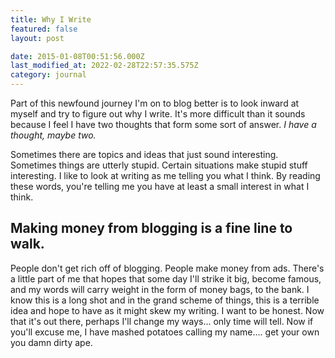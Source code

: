 ```yaml
---
title: Why I Write
featured: false
layout: post

date: 2015-01-08T00:51:56.000Z
last_modified_at: 2022-02-28T22:57:35.575Z
category: journal
---
```


Part of this newfound journey I'm on to blog better is to look inward at myself and try to figure out why I write. It's more difficult than it sounds because I feel I have two thoughts that form some sort of answer. _I have a thought, maybe two._

Sometimes there are topics and ideas that just sound interesting. Sometimes things are utterly stupid. Certain situations make stupid stuff interesting. I like to look at writing as me telling you what I think. By reading these words, you're telling me you have at least a small interest in what I think.

## Making money from blogging is a fine line to walk.

People don't get rich off of blogging. People make money from ads. There's a little part of me that hopes that some day I'll strike it big, become famous, and my words will carry weight in the form of money bags, to the bank. I know this is a long shot and in the grand scheme of things, this is a terrible idea and hope to have as it might skew my writing. I want to be honest. Now that it's out there, perhaps I'll change my ways… only time will tell. Now if you'll excuse me, I have mashed potatoes calling my name…. get your own you damn dirty ape.

